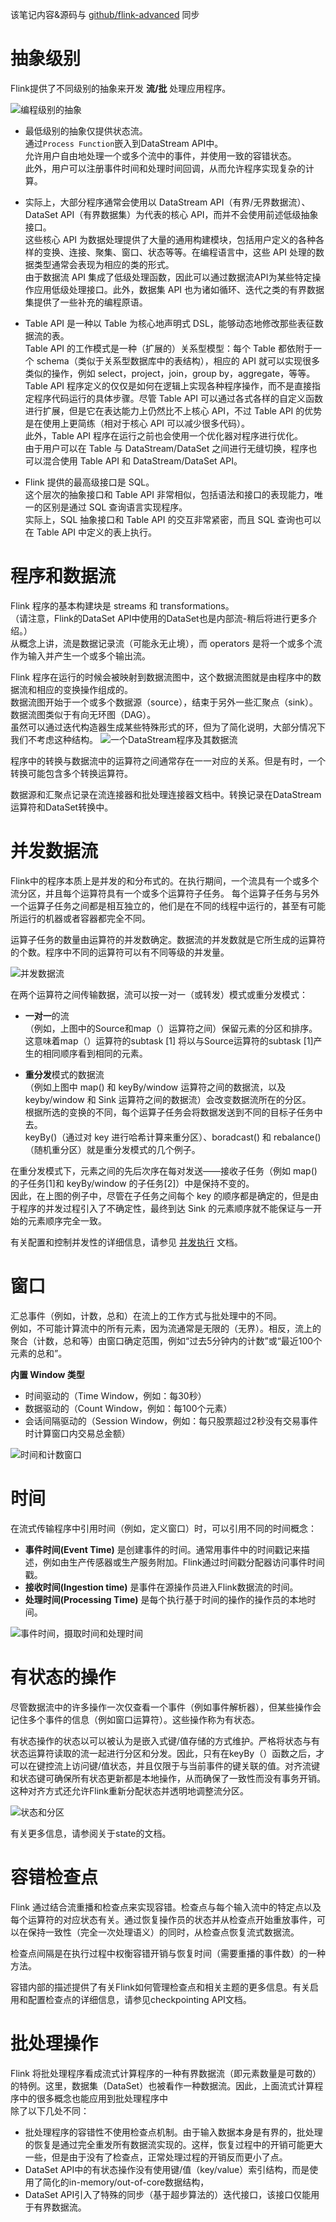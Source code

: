 该笔记内容&源码与 [github/flink-advanced](https://github.com/GourdErwa/flink-advanced) 同步
# 抽象级别
Flink提供了不同级别的抽象来开发 **流/批** 处理应用程序。

![编程级别的抽象](https://raw.githubusercontent.com/GourdErwa/flink-advanced/master/flink-notes/images/levels_of_abstraction.png)

- 最低级别的抽象仅提供状态流。  
通过`Process Function`嵌入到DataStream API中。  
允许用户自由地处理一个或多个流中的事件，并使用一致的容错状态。    
此外，用户可以注册事件时间和处理时间回调，从而允许程序实现复杂的计算。

- 实际上，大部分程序通常会使用以 DataStream API（有界/无界数据流）、DataSet API（有界数据集）为代表的核心 API，而并不会使用前述低级抽象接口。  
这些核心 API 为数据处理提供了大量的通用构建模块，包括用户定义的各种各样的变换、连接、聚集、窗口、状态等等。在编程语言中，这些 API 处理的数据类型通常会表现为相应的类的形式。   
由于数据流 API 集成了低级处理函数，因此可以通过数据流API为某些特定操作应用低级处理接口。此外，数据集 API 也为诸如循环、迭代之类的有界数据集提供了一些补充的编程原语。  

-  Table API 是一种以 Table 为核心地声明式 DSL，能够动态地修改那些表征数据流的表。   
Table API 的工作模式是一种（扩展的）关系型模型：每个 Table 都依附于一个 schema（类似于关系型数据库中的表结构），相应的 API 就可以实现很多类似的操作，例如 select，project，join，group by，aggregate，等等。    
Table API 程序定义的仅仅是如何在逻辑上实现各种程序操作，而不是直接指定程序代码运行的具体步骤。尽管 Table API 可以通过各式各样的自定义函数进行扩展，但是它在表达能力上仍然比不上核心 API，不过 Table API 的优势是在使用上更简练（相对于核心 API 可以减少很多代码）。  
此外，Table API 程序在运行之前也会使用一个优化器对程序进行优化。  
由于用户可以在 Table 与 DataStream/DataSet 之间进行无缝切换，程序也可以混合使用 Table API 和 DataStream/DataSet API。

- Flink 提供的最高级接口是 SQL。  
这个层次的抽象接口和 Table  API 非常相似，包括语法和接口的表现能力，唯一的区别是通过 SQL 查询语言实现程序。    
实际上，SQL 抽象接口和 Table  API 的交互非常紧密，而且 SQL 查询也可以在 Table  API 中定义的表上执行。

# 程序和数据流
Flink 程序的基本构建块是 streams 和 transformations。  
（请注意，Flink的DataSet API中使用的DataSet也是内部流-稍后将进行更多介绍。）  
从概念上讲，流是数据记录流（可能永无止境），而 operators 是将一个或多个流作为输入并产生一个或多个输出流。   


Flink 程序在运行的时候会被映射到数据流图中，这个数据流图就是由程序中的数据流和相应的变换操作组成的。  
数据流图开始于一个或多个数据源（source），结束于另外一些汇聚点（sink）。  
数据流图类似于有向无环图（DAG）。  
虽然可以通过迭代构造器生成某些特殊形式的环，但为了简化说明，大部分情况下我们不考虑这种结构。
![一个DataStream程序及其数据流](https://raw.githubusercontent.com/GourdErwa/flink-advanced/master/flink-notes/images/program_dataflow.png)

程序中的转换与数据流中的运算符之间通常存在一一对应的关系。但是有时，一个转换可能包含多个转换运算符。

数据源和汇聚点记录在流连接器和批处理连接器文档中。转换记录在DataStream运算符和DataSet转换中。

# 并发数据流
Flink中的程序本质上是并发的和分布式的。在执行期间，一个流具有一个或多个流分区，并且每个运算符具有一个或多个运算符子任务。
每个运算子任务与另外一个运算子任务之间都是相互独立的，他们是在不同的线程中运行的，甚至有可能所运行的机器或者容器都完全不同。

运算子任务的数量由运算符的并发数确定。数据流的并发数就是它所生成的运算符的个数。程序中不同的运算符可以有不同等级的并发量。

![并发数据流](https://raw.githubusercontent.com/GourdErwa/flink-advanced/master/flink-notes/images/parallel_dataflow.png)

在两个运算符之间传输数据，流可以按一对一（或转发）模式或重分发模式：

- **一对一**的流     
（例如，上图中的Source和map（）运算符之间）保留元素的分区和排序。    
这意味着map（）运算符的subtask [1] 将以与Source运算符的subtask [1]产生的相同顺序看到相同的元素。

- **重分发**模式的数据流  
（例如上图中 map() 和 keyBy/window 运算符之间的数据流，以及 keyby/window 和 Sink 运算符之间的数据流）会改变数据流所在的分区。  
根据所选的变换的不同，每个运算子任务会将数据发送到不同的目标子任务中去。  
keyBy()（通过对 key 进行哈希计算来重分区）、boradcast() 和 rebalance()（随机重分区）就是重分发模式的几个例子。


在重分发模式下，元素之间的先后次序在每对发送——接收子任务（例如 map() 的子任务[1]和 keyBy/window 的子任务[2]）中是保持不变的。  
因此，在上图的例子中，尽管在子任务之间每个 key 的顺序都是确定的，但是由于程序的并发过程引入了不确定性，最终到达 Sink 的元素顺序就不能保证与一开始的元素顺序完全一致。

有关配置和控制并发性的详细信息，请参见 [并发执行](https://ci.apache.org/projects/flink/flink-docs-release-1.9/zh/dev/parallel.html) 文档。

# 窗口
汇总事件（例如，计数，总和）在流上的工作方式与批处理中的不同。  
例如，不可能计算流中的所有元素，因为流通常是无限的（无界）。相反，流上的聚合（计数，总和等）由窗口确定范围，例如“过去5分钟内的计数”或“最近100个元素的总和”。


**内置 Window 类型**
- 时间驱动的（Time Window，例如：每30秒）
- 数据驱动的（Count Window，例如：每100个元素）
- 会话间隔驱动的（Session Window，例如：每只股票超过2秒没有交易事件时计算窗口内交易总金额）

![时间和计数窗口](https://raw.githubusercontent.com/GourdErwa/flink-advanced/master/flink-notes/images/windows.png)

# 时间
在流式传输程序中引用时间（例如，定义窗口）时，可以引用不同的时间概念：

- **事件时间(Event Time)** 是创建事件的时间。通常用事件中的时间戳记来描述，例如由生产传感器或生产服务附加。Flink通过时间戳分配器访问事件时间戳。
- **接收时间(Ingestion time)** 是事件在源操作员进入Flink数据流的时间。
- **处理时间(Processing Time)** 是每个执行基于时间的操作的操作员的本地时间。

![事件时间，摄取时间和处理时间](https://raw.githubusercontent.com/GourdErwa/flink-advanced/master/flink-notes/images/event_ingestion_processing_time.png)

# 有状态的操作
尽管数据流中的许多操作一次仅查看一个事件（例如事件解析器），但某些操作会记住多个事件的信息（例如窗口运算符）。这些操作称为有状态。

有状态操作的状态以可以被认为是嵌入式键/值存储的方式维护。严格将状态与有状态运算符读取的流一起进行分区和分发。因此，只有在keyBy（）函数之后，才可以在键控流上访问键/值状态，并且仅限于与当前事件的键关联的值。对齐流键和状态键可确保所有状态更新都是本地操作，从而确保了一致性而没有事务开销。这种对齐方式还允许Flink重新分配状态并透明地调整流分区。

![状态和分区](https://raw.githubusercontent.com/GourdErwa/flink-advanced/master/flink-notes/images/state_partitioning.png)

有关更多信息，请参阅关于state的文档。

# 容错检查点
Flink 通过结合流重播和检查点来实现容错。检查点与每个输入流中的特定点以及每个运算符的对应状态有关。通过恢复操作员的状态并从检查点开始重放事件，可以在保持一致性（完全一次处理语义）的同时，从检查点恢复流式数据流。

检查点间隔是在执行过程中权衡容错开销与恢复时间（需要重播的事件数）的一种方法。

容错内部的描述提供了有关Flink如何管理检查点和相关主题的更多信息。有关启用和配置检查点的详细信息，请参见checkpointing API文档。

# 批处理操作
Flink 将批处理程序看成流式计算程序的一种有界数据流（即元素数量是可数的）的特例。这里，数据集（DataSet）也被看作一种数据流。因此，上面流式计算程序中的很多概念也能应用到批处理程序中  
除了以下几处不同：

- 批处理程序的容错性不使用检查点机制。由于输入数据本身是有界的，批处理的恢复是通过完全重发所有数据流实现的。这样，恢复过程中的开销可能更大一些，但是由于没有了检查点，正常处理过程的开销反而更小了点。
- DataSet API中的有状态操作没有使用键/值（key/value）索引结构，而是使用了简化的in-memory/out-of-core数据结构，
- DataSet API引入了特殊的同步（基于超步算法的）迭代接口，该接口仅能用于有界数据流。